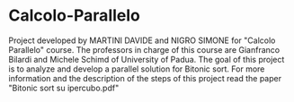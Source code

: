 # Calcolo-Parallelo
Project developed by MARTINI DAVIDE and NIGRO SIMONE for "Calcolo Parallelo" course. 
The professors in charge of this course are Gianfranco Bilardi and Michele Schimd of University of Padua. 
The goal of this project is to analyze and develop a parallel solution for Bitonic sort.
For more information and the description of the steps of this project read the paper "Bitonic sort su ipercubo.pdf"

